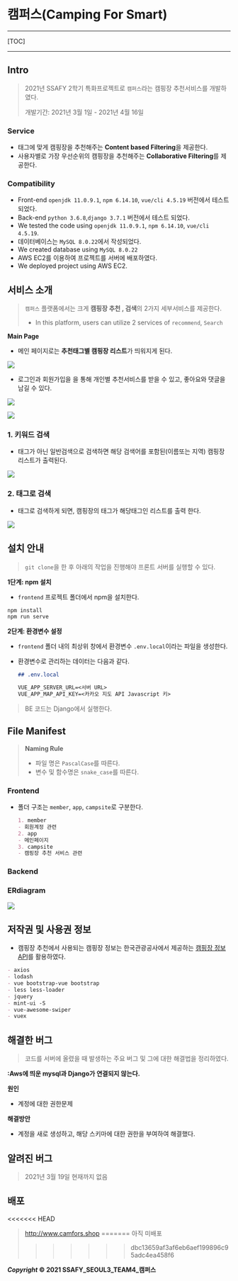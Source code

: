 # 캠퍼스(Camping For Smart)

---

[TOC]

---



## Intro

> 2021년 SSAFY 2학기 특화프로젝트로 `캠퍼스`라는 캠핑장 추천서비스를 개발하였다.
>
> 개발기간: 2021년 3월 1일 - 2021년 4월 16일
>

### Service

- 태그에 맞게 캠핑장을 추천해주는 **Content based Filtering**을 제공한다.
- 사용자별로 가장 우선순위의 캠핑장을 추천해주는  **Collaborative Filtering**를 제공한다.

### Compatibility

- Front-end `openjdk 11.0.9.1`, `npm 6.14.10`, `vue/cli 4.5.19` 버전에서 테스트되었다.
- Back-end `python 3.6.8`,`django 3.7.1` 버전에서 테스트 되었다.
- We tested the code using `openjdk 11.0.9.1`, `npm 6.14.10`, `vue/cli 4.5.19`.
- 데이터베이스는 `MySQL 8.0.22`에서 작성되었다.
- We created database using `MySQL 8.0.22`
- AWS EC2를 이용하여 프로젝트를 서버에 배포하였다.
- We deployed project using AWS EC2.


## 서비스 소개

> `캠퍼스` 플랫폼에서는 크게 **캠핑장 추천 , 검색**의 2가지 세부서비스를 제공한다.
>
> - In this platform, users can utilize 2 services of `recommend`, `Search`

**Main Page**

- 메인 페이지로는 **추천태그별 캠핑장 리스트**가 띄워지게 된다.

![](Docs/img/main.gif)

- 로그인과 회원가입을 을 통해 개인별 추천서비스를 받을 수 있고, 좋아요와 댓글을 남길 수 있다.

![](Docs/img/login.png)

![](Docs/img/register.png)









### 1. 키워드 검색

- 태그가 아닌 일반검색으로 검색하면 해당 검색어를 포함된(이름또는 지역) 캠핑장 리스트가 출력된다.

![](Docs/img/keywordSearch.png)



### 2. 태그로 검색

- 태그로 검색하게 되면, 캠핑장의 태그가 해당태그인 리스트를 출력 한다.

![](Docs/img/TagSearch.png)




## 설치 안내

> `git clone`을 한 후 아래의 작업을 진행해야 프론트 서버를 실행할 수 있다.

**1단계: npm 설치**

- `frontend` 프로젝트 폴더에서 npm을 설치한다.

```bash
npm install
npm run serve
```

**2단계: 환경변수 설정**

- `frontend` 폴더 내의 최상위 창에서 환경변수 `.env.local`이라는 파일을 생성한다.

- 환경변수로 관리하는 데이터는 다음과 같다.

  ```markdown
  ## .env.local
  
  VUE_APP_SERVER_URL=<서버 URL>
  VUE_APP_MAP_API_KEY=<카카오 지도 API Javascript 키>
  ```


> BE 코드는 Django에서 실행한다.


## File Manifest

>**Naming Rule**
>
>- 파일 명은 `PascalCase`를 따른다.
>- 변수 및 함수명은 `snake_case`를 따른다.

### Frontend

- 폴더 구조는 `member`, `app`, `campsite`로 구분한다.

  ```markdown
  1. member
  - 회원계정 관련
  2. app
  - 메인페이지
  3. campsite
  - 캠핑장 추천 서비스 관련


### Backend


### ERdiagram
![](Docs/img/erd.png)


## 저작권 및 사용권 정보

- 캠핑장 추천에서 사용되는 캠핑장 정보는 한국관광공사에서 제공하는 [캠핑장 정보 API]( http://api.visitkorea.or.kr/openapi/service/rest/GoCamping/basedList)를 활용하였다.


```markdown
- axios
- lodash
- vue bootstrap-vue bootstrap
- less less-loader
- jquery
- mint-ui -S
- vue-awesome-swiper
- vuex
```



## 해결한 버그

> 코드를 서버에 올렸을 때 발생하는 주요 버그 및 그에 대한 해결법을 정리하였다.

**:Aws에 띄운 mysql과 Django가 연결되지 않는다.**

**원인**

- 계정에 대한 권한문제

**해결방안**

- 계정을 새로 생성하고, 해당 스키마에 대한 권한을 부여하여 해결했다.



## 알려진 버그

> 2021년 3월 19일 현재까지 없음



## 배포

<<<<<<< HEAD
> http://www.camfors.shop
=======
> 아직 미배포
>>>>>>> dbc13659af3af6eb6aef199896c95adc4ea458f6








***Copyright* © 2021 SSAFY_SEOUL3_TEAM4_캠퍼스**

